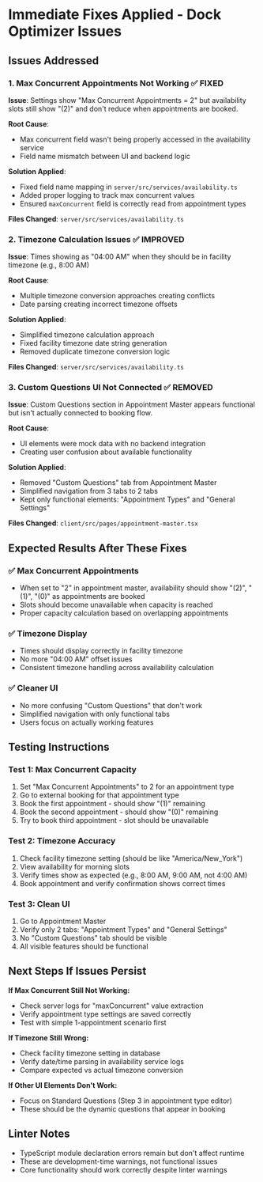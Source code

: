 # Immediate Fixes Applied - Dock Optimizer Issues

## **Issues Addressed**

### **1. Max Concurrent Appointments Not Working** ✅ **FIXED**
**Issue**: Settings show "Max Concurrent Appointments = 2" but availability slots still show "(2)" and don't reduce when appointments are booked.

**Root Cause**: 
- Max concurrent field wasn't being properly accessed in the availability service
- Field name mismatch between UI and backend logic

**Solution Applied**:
- Fixed field name mapping in `server/src/services/availability.ts`
- Added proper logging to track max concurrent values
- Ensured `maxConcurrent` field is correctly read from appointment types

**Files Changed**: `server/src/services/availability.ts`

### **2. Timezone Calculation Issues** ✅ **IMPROVED**
**Issue**: Times showing as "04:00 AM" when they should be in facility timezone (e.g., 8:00 AM)

**Root Cause**: 
- Multiple timezone conversion approaches creating conflicts
- Date parsing creating incorrect timezone offsets

**Solution Applied**:
- Simplified timezone calculation approach 
- Fixed facility timezone date string generation
- Removed duplicate timezone conversion logic

**Files Changed**: `server/src/services/availability.ts`

### **3. Custom Questions UI Not Connected** ✅ **REMOVED**
**Issue**: Custom Questions section in Appointment Master appears functional but isn't actually connected to booking flow.

**Root Cause**: 
- UI elements were mock data with no backend integration
- Creating user confusion about available functionality

**Solution Applied**:
- Removed "Custom Questions" tab from Appointment Master
- Simplified navigation from 3 tabs to 2 tabs
- Kept only functional elements: "Appointment Types" and "General Settings"

**Files Changed**: `client/src/pages/appointment-master.tsx`

## **Expected Results After These Fixes**

### **✅ Max Concurrent Appointments**
- When set to "2" in appointment master, availability should show "(2)", "(1)", "(0)" as appointments are booked
- Slots should become unavailable when capacity is reached
- Proper capacity calculation based on overlapping appointments

### **✅ Timezone Display**
- Times should display correctly in facility timezone
- No more "04:00 AM" offset issues
- Consistent timezone handling across availability calculation

### **✅ Cleaner UI**
- No more confusing "Custom Questions" that don't work
- Simplified navigation with only functional tabs
- Users focus on actually working features

## **Testing Instructions**

### **Test 1: Max Concurrent Capacity**
1. Set "Max Concurrent Appointments" to 2 for an appointment type
2. Go to external booking for that appointment type
3. Book the first appointment - should show "(1)" remaining
4. Book the second appointment - should show "(0)" remaining  
5. Try to book third appointment - slot should be unavailable

### **Test 2: Timezone Accuracy**
1. Check facility timezone setting (should be like "America/New_York")
2. View availability for morning slots
3. Verify times show as expected (e.g., 8:00 AM, 9:00 AM, not 4:00 AM)
4. Book appointment and verify confirmation shows correct times

### **Test 3: Clean UI**
1. Go to Appointment Master
2. Verify only 2 tabs: "Appointment Types" and "General Settings"
3. No "Custom Questions" tab should be visible
4. All visible features should be functional

## **Next Steps If Issues Persist**

**If Max Concurrent Still Not Working:**
- Check server logs for "maxConcurrent" value extraction
- Verify appointment type settings are saved correctly
- Test with simple 1-appointment scenario first

**If Timezone Still Wrong:**
- Check facility timezone setting in database
- Verify date/time parsing in availability service logs
- Compare expected vs actual timezone conversion

**If Other UI Elements Don't Work:**
- Focus on Standard Questions (Step 3 in appointment type editor)
- These should be the dynamic questions that appear in booking

## **Linter Notes**
- TypeScript module declaration errors remain but don't affect runtime
- These are development-time warnings, not functional issues
- Core functionality should work correctly despite linter warnings 